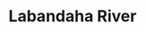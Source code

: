 ---
title: "Labandaha River"
title_bn: "লবণদহ নদী, গাজীপুর"
description: "It flows from Sreepur Upazilla of Gazipur to Mirzapur Union, border area of kaliakair and fall into swamp region of Konabari Union."
---